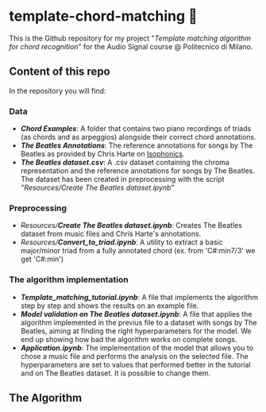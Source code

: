 # template-chord-matching :musical_keyboard:
This is the Github repository for my project "*Template matching algorithm for chord recognition*" for the Audio Signal course @ Politecnico di Milano.

## Content of this repo
In the repository you will find:
### Data
* ***Chord Examples***: A folder that contains two piano recordings of triads (as chords and as arpeggios) alongside their correct chord annotations.
* ***The Beatles Annotations***: The reference annotations for songs by The Beatles as provided by Chris Harte on [Isophonics](http://isophonics.net/content/reference-annotations-beatles "The Beatles Annotations").
* ***The Beatles dataset.csv***: A .csv dataset containing the chroma representation and the reference annotations for songs by The Beatles. The dataset has been created in preprocessing with the script "*Resources/Create The Beatles dataset.ipynb*"

### Preprocessing
* *Resources/**Create The Beatles dataset.ipynb***: Creates The Beatles dataset from music files and Chris Harte's annotations.
* *Resources/**Convert_to_triad.ipynb***: A utility to extract a basic major/minor triad from a fully annotated chord (ex. from 'C#:min7/3' we get 'C#:min')

### The algorithm implementation
* ***Template_matching_tutorial.ipynb***: A file that implements the algorithm step by step and shows the results on an example file.
* ***Model validation on The Beatles dataset.ipynb***: A file that applies the algorithm implemented in the previus file to a dataset with songs by The Beatles, aiming at finding the right hyperparameters for the model. We end up showing how bad the algorithm works on complete songs.
* ***Application.ipynb***: The implementation of the model that allows you to chose a music file and performs the analysis on the selected file. The hyperparameters are set to values that performed better in the tutorial and on The Beatles dataset. It is possible to change them.

## The Algorithm
